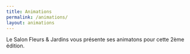 ```yaml
---
title: Animations
permalink: /animations/
layout: animations
---
```


Le Salon Fleurs & Jardins vous présente ses animatons pour cette 2ème édition.
